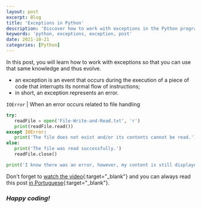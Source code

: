 ```yaml
---
layout: post
excerpt: Blog
title: 'Exceptions in Python'
description: 'Discover how to work with exceptions in the Python programming language. Get answers to your questions with the theory and examples presented.'
keywords: 'python, exceptions, exception, post'
date: 2021-10-21
categories: [Python]
---
```


In this post, you will learn how to work with exceptions so that you can use that same knowledge and thus evolve.

- an exception is an event that occurs during the execution of a piece of code that interrupts its normal flow of instructions;
- in short, an exception represents an error.

`IOError` | When an error occurs related to file handling

```python
try:
   readFile = open('File-Write-and-Read.txt', 'r')
   print(readFile.read())
except IOError:
   print('The file does not exist and/or its contents cannot be read.')
else:
   print('The file was read successfully.')
   readFile.close()

print('I know there was an error, however, my content is still displayed on the command line.')
```

Don't forget to [watch the video](https://youtu.be/4ULTUP1RWSM){:target="\_blank"} and you can always read this post [in Portuguese](https://caffeinealgorithm.com/blog/20211021/excecoes-em-python/){:target="\_blank"}.

### _Happy coding!_
